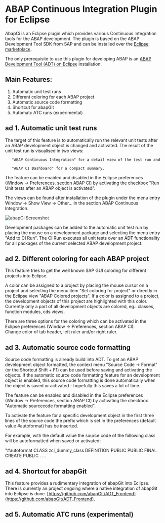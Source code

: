 # ABAP Continuous Integration Plugin for Eclipse 

AbapCi is an Eclipse plugin which provides various Continuous Integration tools for the ABAP development. The plugin is based on the ABAP Development Tool SDK from SAP and can be installed over the [Eclipse marketplace](https://marketplace.eclipse.org/content/abap-continuous-integration). 

The only prerequisite to use this plugin for developing ABAP is an [ABAP Development Tool (ADT) on Eclipse](https://tools.hana.ondemand.com/#abap) installation. 

## Main Features: 
1. Automatic unit test runs 
2. Different coloring for each ABAP project 
3. Automatic source code formatting 
4. Shortcut for abapGit 
5. Automatc ATC runs (experimental) 


## ad 1. Automatic unit test runs 
The  target of this feature is to automatically run the relevant unit tests after an ABAP development object is changed and activated. 
The result of the unit test run is visualised in two views:

       "ABAP Continuous Integration" for a detail view of the test run and 
       
       "ABAP CI Dashboard" for a compact summary.

The feature can be enabled and disabled in the Eclipse preferences (Window -> Preferences, section ABAP CI) by activating the checkbox "Run Unit tests after an ABAP object is activated". 

The views can be found after installation of the plugin under the menu entry Window -> Show View -> Other... in the section ABAP Continuous Integration. 

![abapCi Screenshot](https://github.com/andau/abapCI/blob/master/docu/unit_test_standard_ui.png)

Development packages can be added to the automatic unit test run by placing the mouse on a development package and selecting the menu entry "Add to CI Run". 
The CI Run executes all unit tests over an ADT functionality for all packages of the current selected ABAP development project. 

## ad 2. Different coloring for each ABAP project 
This feature tries to get the well known SAP GUI coloring for different projects into Eclipse.

A color can be assigned to a project by placing the mouse cursor on a project and selecting the menu item "Set coloring for project" or directly in the Eclipse view "ABAP Colored projects". If a color is assigned to a project, the development objects of this project are highlighted with this color. 
Currently only a part of all development objects are colored, eg.: classes, function modules, cds views. 

There are three options for the coloring which can be activated in the Eclipse preferences (Window -> Preferences, section ABAP CI).  
Change color of tab header, left ruler and/or right ruler. 

## ad 3. Automatic source code formatting 
Source code formatting is already build into ADT. To get an ABAP development object formatted, the context menu "Source Code -> Format" (or the Shortcut Shift + F1) can be used before saving and activating the objects.
If the automatic source code formatting feature for an development object is enabled, this source code formatting is done automatically when the object is saved or activated - hopefully this saves a lot of time. 

The feature can be enabled and disabled in the Eclipse preferences (Window -> Preferences, section ABAP CI) by activating the checkbox "Automatic sourcecode formatting enabled".   

To activate the feature for a specific development object in the first three lines of the source code the prefix which is set in the preferences (default value #autoformat) has be inserted. 

For example, with the default value the source code of the following class will be autoformatted when saved or activated: 

"#autoformat 
CLASS zcl_dummy_class DEFINITION
  PUBLIC
PUBLIC
  FINAL
  CREATE PUBLIC .
... 

## ad 4. Shortcut for abapGit 
This feature provides a rudimentary integration of abapGit into Eclipse. 
There is currently an project ongoing where a native integration of abapGit into Eclipse is done. [https://github.com/abapGit/ADT_Frontend](https://github.com/abapGit/ADT_Frontend). 

## ad 5. Automatic ATC runs (experimental) 
<description will be available soon>
